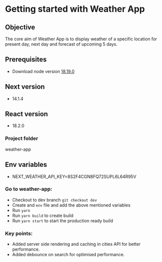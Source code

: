 # Getting started with Weather App

## Objective

The core aim of Weather App is to display weather of a specific location for 
present day, next day and forecast of upcoming 5 days.

## Prerequisites

- Download node version [18.19.0](https://nodejs.org/en/blog/release/v18.19.0)

## Next version

- 14.1.4

## React version

- 18.2.0

### Project folder

weather-app

## Env variables

- NEXT_WEATHER_API_KEY=8S2F4CGN8FQ72SUPL6L64R95V

### Go to weather-app:

- Checkout to dev branch `git checkout dev`
- Create and `env` file and add the above mentioned variables
- Run `yarn`
- Run `yarn build` to create build
- Run `yarn start` to start the production ready build

### Key points:

- Added server side rendering and caching in cities API for better performance.
- Added debounce on search for optimised performance.

